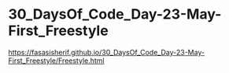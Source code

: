 # 30_DaysOf_Code_Day-23-May-First_Freestyle

https://fasasisherif.github.io/30_DaysOf_Code_Day-23-May-First_Freestyle/Freestyle.html
